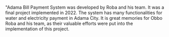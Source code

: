 "Adama Bill Payment System was developed by Roba and his team. It was a final project implemented in 2022. The system has many functionalities for water and electricity payment in Adama City. It is great memories for Obbo Roba and his team, as their valuable efforts were put into the implementation of this project.
